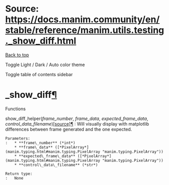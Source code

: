 # Source: https://docs.manim.community/en/stable/reference/manim.utils.testing._show_diff.html

[Back to top](#)

Toggle Light / Dark / Auto color theme

Toggle table of contents sidebar

\_show\_diff[¶](#module-manim.utils.testing._show_diff "Link to this heading")
==============================================================================

Functions

show\_diff\_helper(*frame\_number*, *frame\_data*, *expected\_frame\_data*, *control\_data\_filename*)[[source]](../_modules/manim/utils/testing/_show_diff.html#show_diff_helper)[¶](#manim.utils.testing._show_diff.show_diff_helper "Link to this definition")
:   Will visually display with matplotlib differences between frame generated and the one expected.

    Parameters:
    :   * **frame\_number** (*int*)
        * **frame\_data** ([*PixelArray*](manim.typing.html#manim.typing.PixelArray "manim.typing.PixelArray"))
        * **expected\_frame\_data** ([*PixelArray*](manim.typing.html#manim.typing.PixelArray "manim.typing.PixelArray"))
        * **control\_data\_filename** (*str*)

    Return type:
    :   None